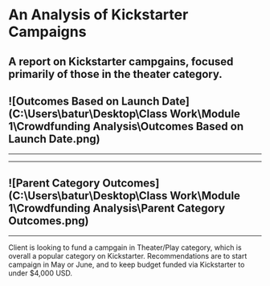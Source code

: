 # An Analysis of Kickstarter Campaigns
A report on Kickstarter campgains, focused primarily of those in the theater category.
---
![Outcomes Based on Launch Date](C:\Users\batur\Desktop\Class Work\Module 1\Crowdfunding Analysis\Outcomes Based on Launch Date.png)
---
---
---
![Parent Category Outcomes]
(C:\Users\batur\Desktop\Class Work\Module 1\Crowdfunding Analysis\Parent Category Outcomes.png)
---
---
Client is looking to fund a campgain in Theater/Play category, which is overall a popular category on Kickstarter. Recommendations are to start campaign in
May or June, and to keep budget funded via Kickstarter to under $4,000 USD.
